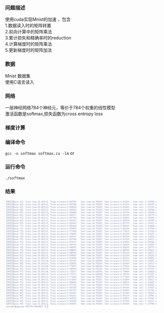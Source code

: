### 问题描述
使用cuda实现Mnist的加速 ，包含  
1.数据读入时的矩阵转置  
2.前向计算中的矩阵乘法  
3.累计损失和精确率时的reduction  
4.计算梯度时的矩阵乘法  
5.更新梯度时的矩阵加法  

### 数据
Mnist 数据集  
使用C语言读入  

### 网络
一层神经网络784个神经元，等价于784个权重的线性模型  
激活函数是softmax,损失函数为cross entropy loss

### 梯度计算

### 编译命令
`gcc -o softmax softmax.cu -lm` 
or

### 运行命令
`./softmax` 
### 结果
![结果](https://raw.githubusercontent.com/yulinlina/Cuda-Note/main/12%20Softmax/gpu%E7%BB%93%E6%9E%9C.png)
